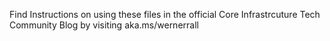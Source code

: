 Find Instructions on using these files in the official Core Infrastrcuture Tech Community Blog by visiting aka.ms/wernerrall